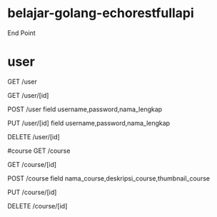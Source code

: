 # belajar-golang-echorestfullapi

End Point

# user
GET /user 

GET /user/[id]

POST /user
field username,password,nama_lengkap

PUT /user/[id]
field username,password,nama_lengkap

DELETE /user/[id]




#course
GET /course

GET /course/[id]

POST /course
field nama_course,deskripsi_course,thumbnail_course

PUT /course/[id]

DELETE /course/[id]
